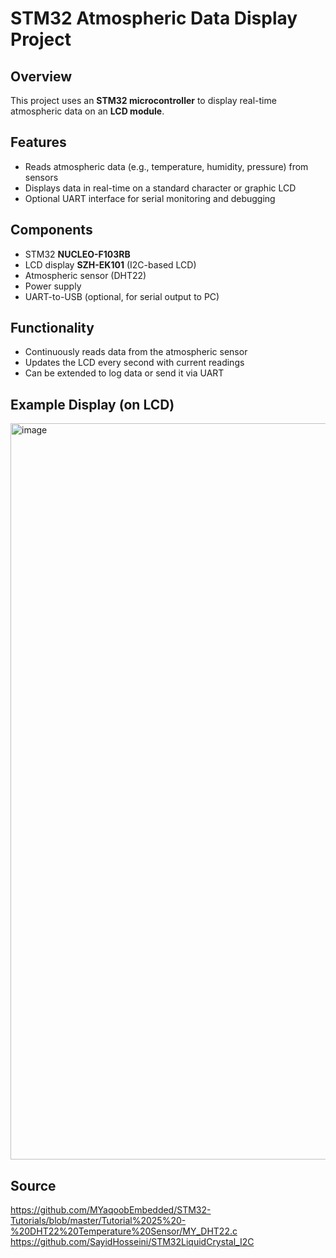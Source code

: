 
# STM32 Atmospheric Data Display Project

## Overview

This project uses an **STM32 microcontroller** to display real-time atmospheric data on an **LCD module**.

## Features

- Reads atmospheric data (e.g., temperature, humidity, pressure) from sensors
- Displays data in real-time on a standard character or graphic LCD
- Optional UART interface for serial monitoring and debugging

## Components

- STM32 **NUCLEO-F103RB** 
- LCD display **SZH-EK101** (I2C-based LCD)
- Atmospheric sensor (DHT22)
- Power supply
- UART-to-USB (optional, for serial output to PC)

## Functionality

- Continuously reads data from the atmospheric sensor
- Updates the LCD every second with current readings
- Can be extended to log data or send it via UART

## Example Display (on LCD)
<img width="1561" height="1178" alt="image" src="https://github.com/user-attachments/assets/e93f21ca-f8ac-4d75-99bb-afbade678305" />


## Source 

https://github.com/MYaqoobEmbedded/STM32-Tutorials/blob/master/Tutorial%2025%20-%20DHT22%20Temperature%20Sensor/MY_DHT22.c
https://github.com/SayidHosseini/STM32LiquidCrystal_I2C
